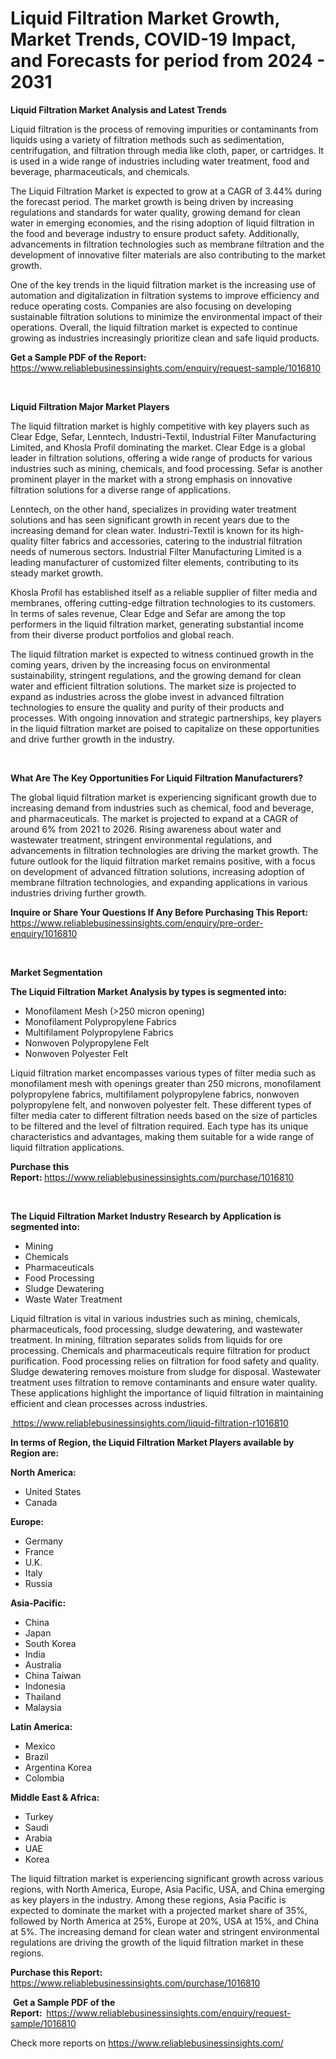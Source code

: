 <p><h1>Liquid Filtration Market Growth, Market Trends, COVID-19 Impact, and Forecasts for period from 2024 - 2031</h1></p><p><strong>Liquid Filtration Market Analysis and Latest Trends</strong></p>
<p><p>Liquid filtration is the process of removing impurities or contaminants from liquids using a variety of filtration methods such as sedimentation, centrifugation, and filtration through media like cloth, paper, or cartridges. It is used in a wide range of industries including water treatment, food and beverage, pharmaceuticals, and chemicals.</p><p>The Liquid Filtration Market is expected to grow at a CAGR of 3.44% during the forecast period. The market growth is being driven by increasing regulations and standards for water quality, growing demand for clean water in emerging economies, and the rising adoption of liquid filtration in the food and beverage industry to ensure product safety. Additionally, advancements in filtration technologies such as membrane filtration and the development of innovative filter materials are also contributing to the market growth.</p><p>One of the key trends in the liquid filtration market is the increasing use of automation and digitalization in filtration systems to improve efficiency and reduce operating costs. Companies are also focusing on developing sustainable filtration solutions to minimize the environmental impact of their operations. Overall, the liquid filtration market is expected to continue growing as industries increasingly prioritize clean and safe liquid products.</p></p>
<p><strong>Get a Sample PDF of the Report:&nbsp;</strong> <a href="https://www.reliablebusinessinsights.com/enquiry/request-sample/1016810">https://www.reliablebusinessinsights.com/enquiry/request-sample/1016810</a></p>
<p>&nbsp;</p>
<p><strong>Liquid Filtration Major Market Players</strong></p>
<p><p>The liquid filtration market is highly competitive with key players such as Clear Edge, Sefar, Lenntech, Industri-Textil, Industrial Filter Manufacturing Limited, and Khosla Profil dominating the market. Clear Edge is a global leader in filtration solutions, offering a wide range of products for various industries such as mining, chemicals, and food processing. Sefar is another prominent player in the market with a strong emphasis on innovative filtration solutions for a diverse range of applications.</p><p>Lenntech, on the other hand, specializes in providing water treatment solutions and has seen significant growth in recent years due to the increasing demand for clean water. Industri-Textil is known for its high-quality filter fabrics and accessories, catering to the industrial filtration needs of numerous sectors. Industrial Filter Manufacturing Limited is a leading manufacturer of customized filter elements, contributing to its steady market growth.</p><p>Khosla Profil has established itself as a reliable supplier of filter media and membranes, offering cutting-edge filtration technologies to its customers. In terms of sales revenue, Clear Edge and Sefar are among the top performers in the liquid filtration market, generating substantial income from their diverse product portfolios and global reach.</p><p>The liquid filtration market is expected to witness continued growth in the coming years, driven by the increasing focus on environmental sustainability, stringent regulations, and the growing demand for clean water and efficient filtration solutions. The market size is projected to expand as industries across the globe invest in advanced filtration technologies to ensure the quality and purity of their products and processes. With ongoing innovation and strategic partnerships, key players in the liquid filtration market are poised to capitalize on these opportunities and drive further growth in the industry.</p></p>
<p>&nbsp;</p>
<p><strong>What Are The Key Opportunities For Liquid Filtration Manufacturers?</strong></p>
<p><p>The global liquid filtration market is experiencing significant growth due to increasing demand from industries such as chemical, food and beverage, and pharmaceuticals. The market is projected to expand at a CAGR of around 6% from 2021 to 2026. Rising awareness about water and wastewater treatment, stringent environmental regulations, and advancements in filtration technologies are driving the market growth. The future outlook for the liquid filtration market remains positive, with a focus on development of advanced filtration solutions, increasing adoption of membrane filtration technologies, and expanding applications in various industries driving further growth.</p></p>
<p><strong>Inquire or Share Your Questions If Any Before Purchasing This Report:</strong> <a href="https://www.reliablebusinessinsights.com/enquiry/pre-order-enquiry/1016810">https://www.reliablebusinessinsights.com/enquiry/pre-order-enquiry/1016810</a></p>
<p>&nbsp;</p>
<p><strong>Market Segmentation</strong></p>
<p><strong>The Liquid Filtration Market Analysis by types is segmented into:</strong></p>
<p><ul><li>Monofilament Mesh (>250 micron opening)</li><li>Monofilament Polypropylene Fabrics</li><li>Multifilament Polypropylene Fabrics</li><li>Nonwoven Polypropylene Felt</li><li>Nonwoven Polyester Felt</li></ul></p>
<p><p>Liquid filtration market encompasses various types of filter media such as monofilament mesh with openings greater than 250 microns, monofilament polypropylene fabrics, multifilament polypropylene fabrics, nonwoven polypropylene felt, and nonwoven polyester felt. These different types of filter media cater to different filtration needs based on the size of particles to be filtered and the level of filtration required. Each type has its unique characteristics and advantages, making them suitable for a wide range of liquid filtration applications.</p></p>
<p><strong>Purchase this Report:&nbsp;</strong><a href="https://www.reliablebusinessinsights.com/purchase/1016810">https://www.reliablebusinessinsights.com/purchase/1016810</a></p>
<p>&nbsp;</p>
<p><strong>The Liquid Filtration Market Industry Research by Application is segmented into:</strong></p>
<p><ul><li>Mining</li><li>Chemicals</li><li>Pharmaceuticals</li><li>Food Processing</li><li>Sludge Dewatering</li><li>Waste Water Treatment</li></ul></p>
<p><p>Liquid filtration is vital in various industries such as mining, chemicals, pharmaceuticals, food processing, sludge dewatering, and wastewater treatment. In mining, filtration separates solids from liquids for ore processing. Chemicals and pharmaceuticals require filtration for product purification. Food processing relies on filtration for food safety and quality. Sludge dewatering removes moisture from sludge for disposal. Wastewater treatment uses filtration to remove contaminants and ensure water quality. These applications highlight the importance of liquid filtration in maintaining efficient and clean processes across industries.</p></p>
<p><a href="https://www.reliablebusinessinsights.com/liquid-filtration-r1016810">&nbsp;https://www.reliablebusinessinsights.com/liquid-filtration-r1016810</a></p>
<p><strong>In terms of Region, the Liquid Filtration Market Players available by Region are:</strong></p>
<p>
    <p> <strong> North America: </strong>
        <ul>
            <li>United States</li>
            <li>Canada</li>
        </ul>
        </p> 
    <p> <strong> Europe: </strong>
        <ul>
            <li>Germany</li>
            <li>France</li>
            <li>U.K.</li>
            <li>Italy</li>
            <li>Russia</li>
        </ul>
        </p> 
    <p> <strong> Asia-Pacific: </strong>
        <ul>
            <li>China</li>
            <li>Japan</li>
            <li>South Korea</li>
            <li>India</li>
            <li>Australia</li>
            <li>China Taiwan</li>
            <li>Indonesia</li>
            <li>Thailand</li>
            <li>Malaysia</li>
        </ul>
        </p> 
    <p> <strong> Latin America: </strong>
        <ul>
            <li>Mexico</li>
            <li>Brazil</li>
            <li>Argentina Korea</li>
            <li>Colombia</li>
        </ul>
        </p> 
    <p> <strong> Middle East & Africa: </strong>
        <ul>
            <li>Turkey</li>
            <li>Saudi</li>
            <li>Arabia</li>
            <li>UAE</li>
            <li>Korea</li>
        </ul>
    </p>
    </p>
<p><p>The liquid filtration market is experiencing significant growth across various regions, with North America, Europe, Asia Pacific, USA, and China emerging as key players in the industry. Among these regions, Asia Pacific is expected to dominate the market with a projected market share of 35%, followed by North America at 25%, Europe at 20%, USA at 15%, and China at 5%. The increasing demand for clean water and stringent environmental regulations are driving the growth of the liquid filtration market in these regions.</p></p>
<p><strong>Purchase this Report: </strong><a href="https://www.reliablebusinessinsights.com/purchase/1016810">https://www.reliablebusinessinsights.com/purchase/1016810</a></p>
<p>&nbsp;<strong>Get a Sample PDF of the Report:&nbsp;&nbsp;</strong><a href="https://www.reliablebusinessinsights.com/enquiry/request-sample/1016810">https://www.reliablebusinessinsights.com/enquiry/request-sample/1016810</a></p>
<p><strong></strong></p>
<p>Check more reports on <a href="https://www.reliablebusinessinsights.com/">https://www.reliablebusinessinsights.com/</a></p>